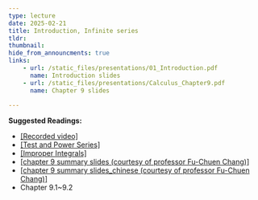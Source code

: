 ```yaml
---
type: lecture
date: 2025-02-21
title: Introduction, Infinite series
tldr: 
thumbnail: 
hide_from_announcments: true
links: 
    - url: /static_files/presentations/01_Introduction.pdf
      name: Introduction slides
    - url: /static_files/presentations/Calculus_Chapter9.pdf
      name: Chapter 9 slides
      
---
```

**Suggested Readings:**
- [[Recorded video]](https://www.youtube.com/watch?v=iuReT8rJHO0)
- [[Test and Power Series]](/nsysu-calculus2-2024/static_files/presentations/Test_power_series.pdf)
- [[Improper Integrals]](https://www.youtube.com/playlist?list=PLHNZtBNWQ-84vZcOnM1MI5HwKm3cINM3C)
- [[chapter 9 summary slides (courtesy of professor Fu-Chuen Chang)]](/nsysu-calculus2-2024/static_files/presentations/Chap09_Summary.pdf)
- [[chapter 9 summary slides_chinese (courtesy of professor Fu-Chuen Chang)]](/nsysu-calculus2-2024/static_files/presentations/chap09_Summary_Chinese.pdf)
- Chapter 9.1~9.2
